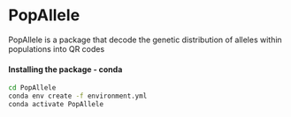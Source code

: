 # PopAllele
PopAllele is a package that decode the genetic distribution of alleles within populations into QR codes 

#### Installing the package - conda 
``` bash 
cd PopAllele
conda env create -f environment.yml 
conda activate PopAllele
```
